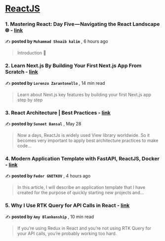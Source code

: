 
<h1><a href=https://medium.com/tag/reactjs/recommended target="_blank" rel="noopener noreferrer">ReactJS</a></h1>
<h3>1. Mastering React: Day Five — Navigating the React Landscape 🌐 - <a href=https://medium.com/@mmuhammad_shoaib_kalim/mastering-react-day-five-navigating-the-react-landscape-0a96f7eb2dfb?source=tag_recommended_feed---------0-84----------reactjs----------a2b557fb_b031_462e_b9e0_9dd0354fbeaa------- target="_blank" rel="noopener noreferrer">link</a></h3>

✍️ **posted by `Muhammad Shoaib kalim`** <date> , 6 hours ago</date>

<blockquote>Introduction 🚀</blockquote>

<h3>2. Learn Next.js By Building Your First Next.js App From Scratch - <a href=https://medium.com/gitconnected/learn-next-js-by-building-your-first-next-js-app-from-scratch-8ec7cc93a9cb?source=tag_recommended_feed---------1-107----------reactjs----------a2b557fb_b031_462e_b9e0_9dd0354fbeaa------- target="_blank" rel="noopener noreferrer">link</a></h3>

✍️ **posted by `Lorenzo Zarantonello`** <date> , 14 min read</date>

<blockquote>Learn about Next.js key features by building your first Next.js app step by step</blockquote>

<h3>3. React Architecture | Best Practices - <a href=https://medium.com/@bansal.suneet/react-architecture-best-practices-31102b78c038?source=tag_recommended_feed---------2-85----------reactjs----------a2b557fb_b031_462e_b9e0_9dd0354fbeaa------- target="_blank" rel="noopener noreferrer">link</a></h3>

✍️ **posted by `Suneet Bansal`** <date> , May 28</date>

<blockquote>Now a days, ReactJs is widely used View library worldwide. So it becomes very important to apply best architecture practices to make code…</blockquote>

<h3>4. Modern Application Template with FastAPI, ReactJS, Docker - <a href=https://medium.com/@gnetkov/modern-application-template-with-fastapi-reactjs-docker-2a87e44dc3b0?source=tag_recommended_feed---------3-84----------reactjs----------a2b557fb_b031_462e_b9e0_9dd0354fbeaa------- target="_blank" rel="noopener noreferrer">link</a></h3>

✍️ **posted by `Fedor GNETKOV`** <date> , 4 hours ago</date>

<blockquote>In this article, I will describe an application template that I have created for the purpose of quickly starting new projects and…</blockquote>

<h3>5. Why I Use RTK Query for API Calls in React - <a href=https://medium.com/codex/why-i-use-rtk-query-for-api-calls-in-react-fee9e2a4538?source=tag_recommended_feed---------4-107----------reactjs----------a2b557fb_b031_462e_b9e0_9dd0354fbeaa------- target="_blank" rel="noopener noreferrer">link</a></h3>

✍️ **posted by `Amy Blankenship`** <date> , 10 min read</date>

<blockquote>If you’re using Redux in React and you’re not using RTK Query for your API calls, you’re probably working too hard.</blockquote>

